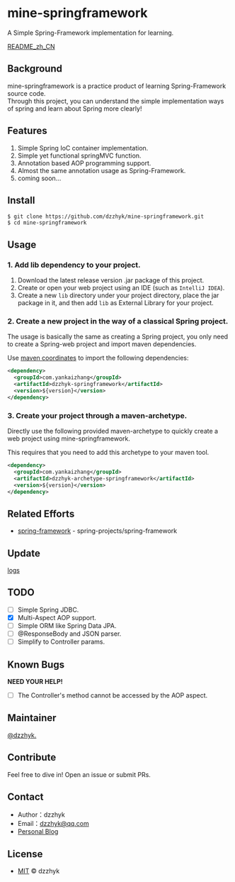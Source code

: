 # mine-springframework
A Simple Spring-Framework implementation for learning.

[README_zh_CN](./README_zh_CN.md)

## Background

mine-springframework is a practice product of learning Spring-Framework source code.  
Through this project, you can understand the simple implementation ways of spring and learn about Spring more clearly!

## Features

1. Simple Spring IoC container implementation.
2. Simple yet functional springMVC function.
3. Annotation based AOP programming support.
4. Almost the same annotation usage as Spring-Framework.
5. coming soon...

## Install

```shell script
$ git clone https://github.com/dzzhyk/mine-springframework.git
$ cd mine-springframework
```

## Usage

### 1. Add lib dependency to your project.

1. Download the latest release version .jar package of this project.
2. Create or open your web project using an IDE (such as `IntelliJ IDEA`).
3. Create a new `lib` directory under your project directory, place the jar package in it,
 and then add `lib` as External Library for your project.

### 2. Create a new project in the way of a classical Spring project.
The usage is basically the same as creating a Spring project, you only need to create a Spring-web project and import maven dependencies.  

Use [maven coordinates](https://en.wikipedia.org/wiki/Apache_Maven) to import the following dependencies:
```xml
<dependency>
  <groupId>com.yankaizhang</groupId>
  <artifactId>dzzhyk-springframework</artifactId>
  <version>${version}</version>
</dependency>
```

### 3. Create your project through a maven-archetype.
Directly use the following provided maven-archetype to quickly create a web project using mine-springframework.  

This requires that you need to add this archetype to your maven tool.

```xml
<dependency>
  <groupId>com.yankaizhang</groupId>
  <artifactId>dzzhyk-archetype-springframework</artifactId>
  <version>${version}</version>
</dependency>
```

## Related Efforts

- [spring-framework](https://github.com/spring-projects/spring-framework) - spring-projects/spring-framework

## Update

[logs](./UPDATE.md)

## TODO

- [ ] Simple Spring JDBC.
- [x] Multi-Aspect AOP support.
- [ ] Simple ORM like Spring Data JPA.
- [ ] @ResponseBody and JSON parser.
- [ ] Simplify to Controller params.

## Known Bugs

**NEED YOUR HELP!**

- [ ] The Controller's method cannot be accessed by the AOP aspect.


## Maintainer

[@dzzhyk.](https://github.com/dzzhyk)

## Contribute

Feel free to dive in! Open an issue or submit PRs.


## Contact

- Author：dzzhyk
- Email：dzzhyk@qq.com
- [Personal Blog](https://dzzhyk.blog.csdn.net/)


## License

- [MIT](./LICENSE) © dzzhyk